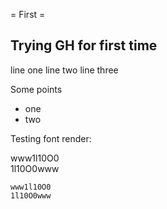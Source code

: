 = First =

Trying GH for first time
------------------------

line one
line two
line three

Some points
 * one
 * two

Testing font render:

www1l10O0  
1l10O0www

	www1l10O0  
	1l10O0www


